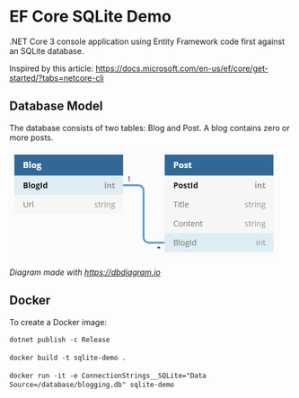 # EF Core SQLite Demo

.NET Core 3 console application using Entity Framework code first against an SQLite database.

Inspired by this article: https://docs.microsoft.com/en-us/ef/core/get-started/?tabs=netcore-cli

## Database Model

The database consists of two tables: Blog and Post. A blog contains zero or more posts.

![Diagram](Database/diagram.png)

*Diagram made with https://dbdiagram.io*

## Docker

To create a Docker image:

    dotnet publish -c Release

    docker build -t sqlite-demo .

    docker run -it -e ConnectionStrings__SQLite="Data Source=/database/blogging.db" sqlite-demo